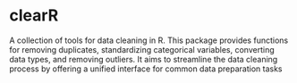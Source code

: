 # clearR
A collection of tools for data cleaning in R. This package provides      functions for removing duplicates, standardizing categorical variables,      converting data types, and removing outliers. It aims to streamline the      data cleaning process by offering a unified interface for common data      preparation tasks
